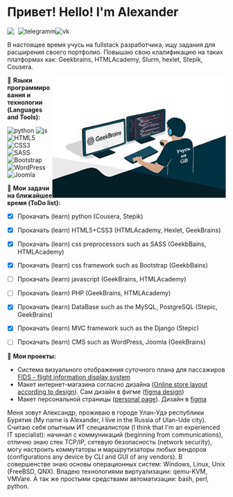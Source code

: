 
  Привет! Hello! I'm Alexander
  ================
 <div style="display: flex">
  <img src="https://media.giphy.com/media/hvRJCLFzcasrR4ia7z/giphy.gif" width="25px">
  <div>
    <a href="https://vk.com/id65419945">
      <img align="right" src="https://img.icons8.com/color/48/000000/vk-com.png" alt="vk">
    </a>
    <a href="https://t.me/mineevburyat">
      <img align="right" src="https://img.icons8.com/color/48/000000/telegram-app--v1.png" alt="telegramm">
    </a>
  </div>
</div>


В настоящее время учусь на fullstack разработчика, ищу задания для расширения своего портфолио. 
Повышаю свою клалификацию на таких платформах как: Geekbrains, HTMLAcademy, Slurm, hexlet, Stepik, Cousera. 

<img align="right" alt="GIF" src="Учусь на gb.jpg" width="400" height="280" />
 
🔭 **Языки программирования и технологии (Languages and Tools):**  

![python](https://img.icons8.com/color/48/000000/python.png)
![js](https://img.icons8.com/color/48/000000/javascript.png)
![HTML5](https://img.icons8.com/color/48/000000/html-5--v1.png)
![CSS3](https://img.icons8.com/color/48/000000/css3.png)
![SASS](https://img.icons8.com/color/48/000000/sass.png)
![Bootstrap](https://img.icons8.com/color/48/000000/bootstrap.png)
![WordPress](https://img.icons8.com/color/48/000000/wordpress.png)
![Joomla](https://img.icons8.com/color/48/000000/joomla.png)

🚧 **Мои задачи на ближайшее время (ToDo list):**
<!-- TODO-IST:START -->
* [x] Прокачать (learn) python (Cousera, Stepik)
* [x] Прокачать (learn) HTML5+CSS3 (HTMLAcademy, Hexlet, GeekBrains)
* [x] Прокачать (learn) css preprocessors such as SASS (GeekbBains, HTMLAcademy)  
* [x] Прокачать (learn) css framework such as Bootstrap (GeekbBains)
* [ ] Прокачать (learn) javascript (GeekBrains, HTMLAcademy)
* [ ] Прокачать (learn) PHP (GeekBrains, HTMLAcademy)
* [x] Прокачать (learn) DataBase such as the MySQL, PostgreSQL (Stepic, GeekBrains)
* [x] Прокачать (learn) MVC framework such as the Django (Stepic)
* [ ] Прокачать (learn) CMS such as WordPress, Joomla (GeekBrains)

  
<!-- TODO-IST:END -->

👯 **Мои проекты:**
* Система визуального отображения суточного плана для пассажиров [FIDS - flight information display system](https://github.com/mineevburyat/djangoFIDS)
* Макет интернет-магазина согласно дизайна ([Online store layout according to design](https://github.com/mineevburyat/geekbrains2)). Сам дизайн в фигме ([figma design](https://www.figma.com/file/cnLkMxpfJezBJr4ifndG5s/shop-(Copy)?node-id=0%3A1))
* Макет персональной страницы ([personal page](https://github.com/mineevburyat/geekbrines)). Дизайн в [figma](https://www.figma.com/file/AOKabCJEdEqr9ZZEaJ0IMS/html%2Fcss-(Copy))

Меня зовут Александр, проживаю в городе Улан-Удэ республики Бурятия (My name is Alexander, I live in the Russia of Ulan-Ude city). Считаю себя опытным ИТ специалистом (I think that I'm an experienced IT specialist): начинал с коммуникаций (beginning from communications), отлично знаю стек TCP/IP, сетевую безопасность (network security), могу настроить коммутаторы и маршрутизаторы любых вендоров (configurations any device by CLI and GUI of any vendors). В совершенстве знаю основы операционных систем: Windows, Linux, Unix (FreeBSD, QNX). Владею технологиями виртуализации: qemu-KVM, VMVare. А так же простыми средствами автоматизации: bash, perl, python.

<!--
**mineevburyat/mineevburyat** is a ✨ _special_ ✨ repository because its `README.md` (this file) appears on your GitHub profile.

Here are some ideas to get you started:

- 🔭 I’m currently working on ...
- 🌱 I’m currently learning ...
- 👯 I’m looking to collaborate on ...
- 🤔 I’m looking for help with ...
- 💬 Ask me about ...
- 📫 How to reach me: ...
- 😄 Pronouns: ...
- ⚡ Fun fact: ...
-->

